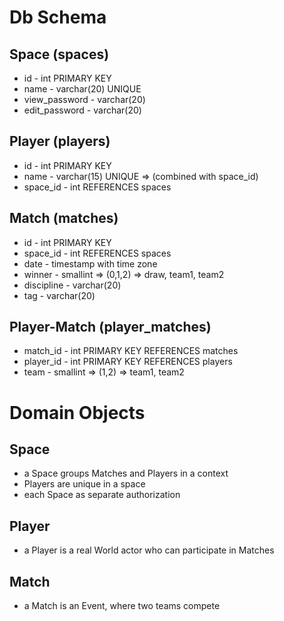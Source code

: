 # Db Schema

## Space (spaces)
* id - int PRIMARY KEY
* name - varchar(20) UNIQUE
* view_password - varchar(20)
* edit_password - varchar(20)

## Player (players)
* id - int PRIMARY KEY
* name - varchar(15) UNIQUE => (combined with space_id)
* space_id - int REFERENCES spaces

## Match (matches)
* id - int PRIMARY KEY
* space_id - int REFERENCES spaces
* date - timestamp with time zone
* winner - smallint => (0,1,2) => draw, team1, team2
* discipline - varchar(20)
* tag - varchar(20)

## Player-Match (player_matches)
* match_id - int PRIMARY KEY REFERENCES matches
* player_id - int PRIMARY KEY REFERENCES players
* team - smallint => (1,2) => team1, team2

# Domain Objects

## Space
* a Space groups Matches and Players in a context
* Players are unique in a space
* each Space as separate authorization

## Player
* a Player is a real World actor who can participate in Matches

## Match

* a Match is an Event, where two teams compete